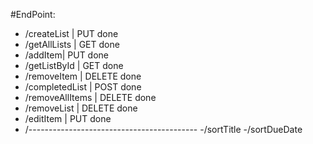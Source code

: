 #EndPoint:
- /createList | PUT                done
- /getAllLists | GET               done
- /addItem| PUT               done
- /getListById | GET               done
- /removeItem | DELETE         done
- /completedList | POST        done
- /removeAllItems | DELETE         done
- /removeList   |  DELETE      done
- /editItem  | PUT             done
- /------------------------------------------
-/sortTitle
-/sortDueDate